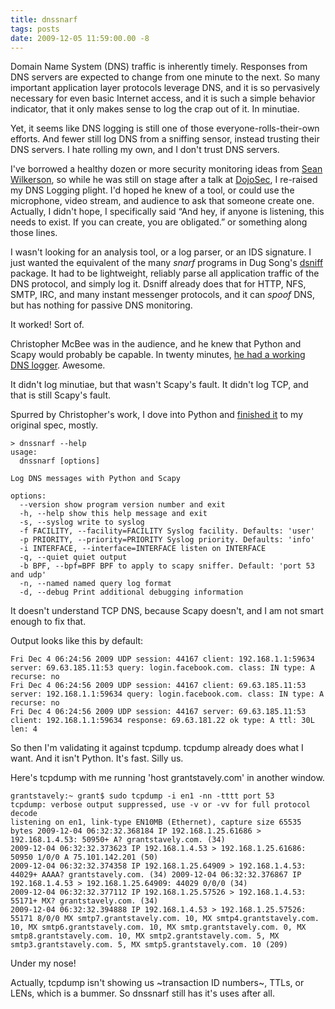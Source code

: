 ```yaml
---
title: dnssnarf
tags: posts
date: 2009-12-05 11:59:00.00 -8
---
```

Domain Name System (DNS) traffic is inherently timely. Responses from DNS servers are expected to change from one minute to the next. So many important application layer protocols leverage DNS, and it is so pervasively necessary for even basic Internet access, and it is such a simple behavior indicator, that it only makes sense to log the crap out of it. In minutiae.

Yet, it seems like DNS logging is still one of those everyone-rolls-their-own efforts. And fewer still log DNS from a sniffing sensor, instead trusting their DNS servers. I hate rolling my own, and I don't trust DNS servers.

I've borrowed a healthy dozen or more security monitoring ideas from [Sean Wilkerson](http://www.aplura.com/about.html), so while he was still on stage after a talk at [DojoSec](http://www.dojosec.com/), I re-raised my DNS Logging plight. I'd hoped he knew of a tool, or could use the microphone, video stream, and audience to ask that someone create one. Actually, I didn't hope, I specifically said “And hey, if anyone is listening, this needs to exist. If you can create, you are obligated.” or something along those lines.

I wasn't looking for an analysis tool, or a log parser, or an IDS signature. I just wanted the equivalent of the many _snarf_ programs in Dug Song's [dsniff](http://monkey.org/~dugsong/dsniff/) package. It had to be lightweight, reliably parse all application traffic of the DNS protocol, and simply log it. Dsniff already does that for HTTP, NFS, SMTP, IRC, and many instant messenger protocols, and it can _spoof_ DNS, but has nothing for passive DNS monitoring.

It worked! Sort of.

Christopher McBee was in the audience, and he knew that Python and Scapy would probably be capable. In twenty minutes, [he had a working DNS logger](http://vrt-sourcefire.blogspot.com/2009/05/dojosec-and-dnssnarf.html). Awesome.

It didn't log minutiae, but that wasn't Scapy's fault. It didn't log TCP, and that is still Scapy's fault.

Spurred by Christopher's work, I dove into Python and [finished it](/files/dnssnarf.py) to my original spec, mostly.

```shell
> dnssnarf --help
usage:
  dnssnarf [options]

Log DNS messages with Python and Scapy

options:
  --version show program version number and exit
  -h, --help show this help message and exit
  -s, --syslog write to syslog
  -f FACILITY, --facility=FACILITY Syslog facility. Defaults: 'user'
  -p PRIORITY, --priority=PRIORITY Syslog priority. Defaults: 'info'
  -i INTERFACE, --interface=INTERFACE listen on INTERFACE
  -q, --quiet quiet output
  -b BPF, --bpf=BPF BPF to apply to scapy sniffer. Default: 'port 53 and udp'
  -n, --named named query log format
  -d, --debug Print additional debugging information
```
It doesn't understand TCP DNS, because Scapy doesn't, and I am not smart enough to fix that.

Output looks like this by default:

```shell
Fri Dec 4 06:24:56 2009 UDP session: 44167 client: 192.168.1.1:59634 server: 69.63.185.11:53 query: login.facebook.com. class: IN type: A recurse: no
Fri Dec 4 06:24:56 2009 UDP session: 44167 client: 69.63.185.11:53 server: 192.168.1.1:59634 query: login.facebook.com. class: IN type: A recurse: no
Fri Dec 4 06:24:56 2009 UDP session: 44167 server: 69.63.185.11:53 client: 192.168.1.1:59634 response: 69.63.181.22 ok type: A ttl: 30L len: 4
```
So then I'm validating it against tcpdump. tcpdump already does what I want. And it isn't Python. It's fast. Silly us.

Here's tcpdump with me running 'host grantstavely.com' in another window.

```shell
grantstavely:~ grant$ sudo tcpdump -i en1 -nn -tttt port 53
tcpdump: verbose output suppressed, use -v or -vv for full protocol decode
listening on en1, link-type EN10MB (Ethernet), capture size 65535 bytes 2009-12-04 06:32:32.368184 IP 192.168.1.25.61686 > 192.168.1.4.53: 50950+ A? grantstavely.com. (34)
2009-12-04 06:32:32.373623 IP 192.168.1.4.53 > 192.168.1.25.61686: 50950 1/0/0 A 75.101.142.201 (50)
2009-12-04 06:32:32.374358 IP 192.168.1.25.64909 > 192.168.1.4.53: 44029+ AAAA? grantstavely.com. (34) 2009-12-04 06:32:32.376867 IP 192.168.1.4.53 > 192.168.1.25.64909: 44029 0/0/0 (34)
2009-12-04 06:32:32.377112 IP 192.168.1.25.57526 > 192.168.1.4.53: 55171+ MX? grantstavely.com. (34)
2009-12-04 06:32:32.394888 IP 192.168.1.4.53 > 192.168.1.25.57526: 55171 8/0/0 MX smtp7.grantstavely.com. 10, MX smtp4.grantstavely.com. 10, MX smtp6.grantstavely.com. 10, MX smtp.grantstavely.com. 0, MX smtp8.grantstavely.com. 10, MX smtp2.grantstavely.com. 5, MX smtp3.grantstavely.com. 5, MX smtp5.grantstavely.com. 10 (209)
```

Under my nose!

Actually, tcpdump isn't showing us ~transaction ID numbers~, TTLs, or LENs, which is a bummer. So dnssnarf still has it's uses after all.